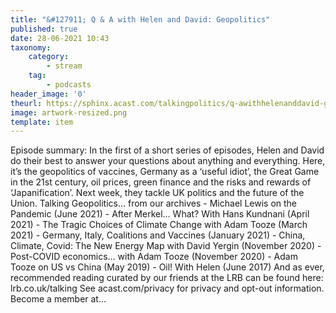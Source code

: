 ```yaml
---
title: "&#127911; Q & A with Helen and David: Geopolitics"
published: true
date: 28-06-2021 10:43
taxonomy:
    category:
        - stream
    tag:
        - podcasts
header_image: '0'
theurl: https://sphinx.acast.com/talkingpolitics/q-awithhelenanddavid-geopolitics/media.mp3?tk=eyJ0ayI6ImRlZmF1bHQiLCJhZHMiOnRydWUsInNwb25zIjp0cnVlLCJpbiI6Imh0dHBzOi8vYXRlYW0tcGVnYXN1cy1hc3NldHMtYnVja2V0LXByb2QuczMuZXUtd2VzdC0xLmFtYXpvbmF3cy5jb20vOWEwM2ZlOWUtMWZmMC00ZGNjLWIzZjYtNTBiZDFmMDE2ZWE0L2F1ZGlvL3B1YmxpY2ludHJvLWttM212MTR1LWZpbmFsX3RwX25ld19tZXNzYWdlX2Zvcl9taXhpbmcubXAzIiwic3RhdHVzIjoicHVibGljIn0=&sig=4jQ7U2xGzES5GhyxOcm4-36L47Fi6vq2vnPmUJ4VYP4
image: artwork-resized.png
template: item
--- 
```

Episode summary: In the first of a short series of episodes, Helen and David do their best to answer your questions about anything and everything. Here, it’s the geopolitics of vaccines, Germany as a ‘useful idiot’, the Great Game in the 21st century, oil prices, green finance and the risks and rewards of ‘Japanification’. Next week, they tackle UK politics and the future of the Union. Talking Geopolitics… from our archives - Michael Lewis on the Pandemic (June 2021) - After Merkel… What? With Hans Kundnani (April 2021) - The Tragic Choices of Climate Change with Adam Tooze (March 2021) - Germany, Italy, Coalitions and Vaccines (January 2021) - China, Climate, Covid: The New Energy Map with David Yergin (November 2020) - Post-COVID economics… with Adam Tooze (November 2020) - Adam Tooze on US vs China (May 2019) - Oil! With Helen (June 2017) And as ever, recommended reading curated by our friends at the LRB can be found here: lrb.co.uk/talking See acast.com/privacy for privacy and opt-out information. Become a member at…

